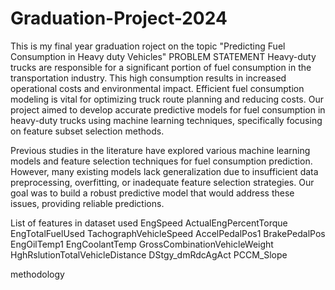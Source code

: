# Graduation-Project-2024
This is my final year graduation roject on the topic "Predicting Fuel Consumption in Heavy duty Vehicles"
PROBLEM STATEMENT
Heavy-duty trucks are responsible for a significant portion of fuel consumption in the transportation industry. This high consumption results in increased operational costs and environmental impact. Efficient fuel consumption modeling is vital for optimizing truck route planning and reducing costs. Our project aimed to develop accurate predictive models for fuel consumption in heavy-duty trucks using machine learning techniques, specifically focusing on feature subset selection methods.

Previous studies in the literature have explored various machine learning models and feature selection techniques for fuel consumption prediction. However, many existing models lack generalization due to insufficient data preprocessing, overfitting, or inadequate feature selection strategies. Our goal was to build a robust predictive model that would address these issues, providing reliable predictions.

List of features in dataset used
EngSpeed
ActualEngPercentTorque
EngTotalFuelUsed
TachographVehicleSpeed
AccelPedalPos1
BrakePedalPos
EngOilTemp1
EngCoolantTemp
GrossCombinationVehicleWeight
HghRslutionTotalVehicleDistance
DStgy_dmRdcAgAct 
PCCM_Slope

methodology

